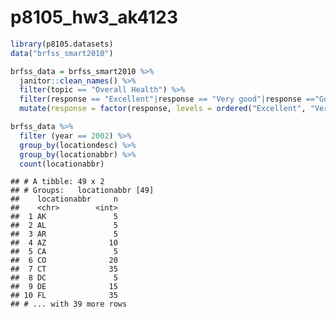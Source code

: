 p8105\_hw3\_ak4123
================

``` r
library(p8105.datasets)
data("brfss_smart2010")

brfss_data = brfss_smart2010 %>% 
  janitor::clean_names() %>% 
  filter(topic == "Overall Health") %>% 
  filter(response == "Excellent"|response == "Very good"|response =="Good"|response =="Fair"|response == "Poor") %>% 
  mutate(response = factor(response, levels = ordered("Excellent", "Very good", "Good", "Fair", "Poor")))
```

``` r
brfss_data %>%
  filter (year == 2002) %>% 
  group_by(locationdesc) %>%
  group_by(locationabbr) %>% 
  count(locationabbr)
```

    ## # A tibble: 49 x 2
    ## # Groups:   locationabbr [49]
    ##    locationabbr     n
    ##    <chr>        <int>
    ##  1 AK               5
    ##  2 AL               5
    ##  3 AR               5
    ##  4 AZ              10
    ##  5 CA               5
    ##  6 CO              20
    ##  7 CT              35
    ##  8 DC               5
    ##  9 DE              15
    ## 10 FL              35
    ## # ... with 39 more rows
